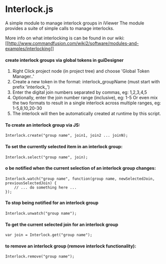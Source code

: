 # Interlock.js
A simple module to manage interlock groups in iViewer
The module provides a suite of simple calls to manage interlocks.

More info on what interlocking is can be found in our wiki:  
[[http://www.commandfusion.com/wiki2/software/modules-and-examples/interlocking]]

#### create interlock groups via global tokens in guiDesigner
  1. Right Click project node (in project tree) and choose 'Global Token Manager..'
  1. Create a new token in the format: interlock_groupName (must start with prefix 'interlock_')
  1. Enter the digital join numbers separated by commas, eg: 1,2,3,4,5
  1. Optionally, enter the join number range (inclusive), eg: 1-5
  Or even mix the two formats to result in a single interlock across multiple ranges, eg: 1-5,8,10,20-30
  1. The interlock will then be automatically created at runtime by this script.

#### To create an interlock group via JS:
`Interlock.create("group name", join1, join2 ... joinN);`

#### To set the currently selected item in an interlock group:
`Interlock.select("group name", join);`

#### o be notified when the current selection of an interlock group changes:
```
Interlock.watch("group name", function(group name, newSelectedJoin, previousSelectedJoin) {
    // ... do something here ...
});
```

#### To stop being notified for an interlock group
`Interlock.unwatch("group name");`

#### To get the current selected join for an interlock group
`var join = Interlock.get("group name");`

#### to remove an interlock group (remove interlock functionality):
`Interlock.remove("group name");`